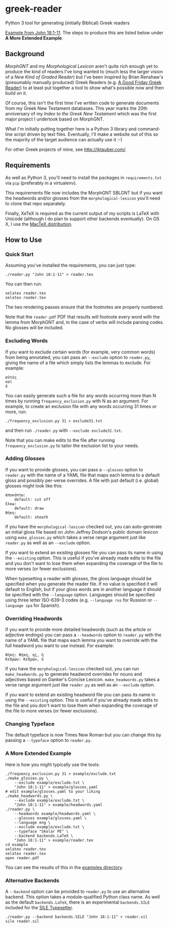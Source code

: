 # greek-reader

Python 3 tool for generating (initially Biblical) Greek readers

[Example from John 18:1-11][example]. The steps to produce this are listed
below under **A More Extended Example**.


## Background

*MorphGNT* and my *Morphological Lexicon* aren't quite rich enough yet to
produce the kind of readers I've long wanted to (much less the larger vision of
a *New Kind of Graded Reader*) but I've been inspired by Brian Renshaw's
(presumably manually produced) Greek Readers (e.g. [A Good Friday Greek
Reader][goodfri]) to at least put together a tool to show what's possible now
and then build on it.

Of course, this isn't the first time I've written code to generate documents
from my Greek New Testament databases. This year marks the 20th anniversary of
my *Index to the Greek New Testament* which was the first major project I
undertook based on MorphGNT.

What I'm initially putting together here is a Python 3 library and command-line
script driven by text files. Eventually, I'll make a website out of this so the
majority of the target audience can actually use it :-)

For other Greek projects of mine, see <http://jktauber.com/>.


## Requirements

As well as Python 3, you'll need to install the packages in `requirements.txt`
via `pip` (preferably in a virtualenv).

This requirements file now includes the MorphGNT SBLGNT but if you want the
headwords and/or glosses from the `morphological-lexicon` you'll need to clone
that repo separately.

Finally, XeTeX is required as the current output of my scripts is LaTeX with
Unicode (although I do plan to support other backends eventually). On OS X,
I use the [MacTeX distribution][mactex].


## How to Use


### Quick Start

Assuming you've installed the requirements, you can just type:

    ./reader.py "John 18:1-11" > reader.tex

You can then run:

    xelatex reader.tex
    xelatex reader.tex

The two rendering passes ensure that the footnotes are properly numbered.

Note that the `reader.pdf` PDF that results will footnote every word with the
lemma from MorphGNT and, in the case of verbs will include parsing codes. No
glosses will be included.


### Excluding Words

If you want to exclude certain words (for example, very common words) from
being annotated, you can pass an `--exclude` option to `reader.py`, giving the
name of a file which simply lists the lemmas to exclude. For example:

    αὐτός
    καί
    ὁ

You can easily generate such a file for any words occurring more than N times
by running `frequency_exclusion.py` with N as an argument. For example, to
create an exclusion file with any words occurring 31 times or more, run:

    ./frequency_exclusion.py 31 > exclude31.txt

and then run `./reader.py` with `--exclude exclude31.txt`.

Note that you can make edits to the file after running `frequency_exclusion.py`
to tailor the exclusion list to your needs.


### Adding Glosses

If you want to provide glosses, you can pass a `--glosses` option to `reader.py`
with the name of a YAML file that maps each lemma to a default gloss and
possibly per-verse overrides. A file with just default (i.e. global) glosses
might look like this:

    ἀποκόπτω:
        default: cut off
    ἕλκω:
        default: draw
    θήκη:
        default: sheath

If you have the `morphological-lexicon` checked out, you can auto-generate an
initial gloss file based on John Jeffrey Dodson's public domain lexicon using
`make_glosses.py` which takes a verse range argument just like `reader.py` as
well as an `--exclude` option.

If you want to extend an existing glosses file you can pass its name in using
the `--existing` option. This is useful if you've already made edits to the file
and you don't want to lose them when expanding the coverage of the file to more
verses (or fewer exclusions).

When typesetting a reader with glosses, the gloss language should be specified
when you generate the reader file. If no value is specified it will default to
English, but if your gloss words are in another language it should be specified
with the `--language` option. Languages should be specified using three letter
ISO-639-3 codes (e.g. `--language rus` for Russion or `--language spa` for
Spanish).


### Overriding Headwords

If you want to provide more detailed headwords (such as the article or
adjective endings) you can pass a `--headwords` option to `reader.py` with the
name of a YAML file that maps each lemma you want to override with the full
headword you want to use instead. For example:

    θήκη: θήκη, ης, ἡ
    Κεδρών: Κεδρών, ὁ

If you have the `morphological-lexicon` checked out, you can run
`make_headwords.py` to generate headword overrides for nouns and adjectives
based on Danker's Concise Lexicon. `make_headwords.py` takes a verse range
argument just like `reader.py` as well as an `--exclude` option.

If you want to extend an existing headword file you can pass its name in using
the `--existing` option. This is useful if you've already made edits to the file
and you don't want to lose them when expanding the coverage of the file to more
verses (or fewer exclusions).


### Changing Typeface

The default typeface is now Times New Roman but you can change this by passing
a `--typeface` option to `reader.py`.


### A More Extended Example

Here is how you might typically use the tools:

    ./frequency_exclusion.py 31 > example/exclude.txt
    ./make_glosses.py \
        --exclude example/exclude.txt \
        "John 18:1-11" > example/glosses.yaml
    # edit example/glosses.yaml to your liking
    ./make_headwords.py \
        --exclude example/exclude.txt \
        "John 18:1-11" > example/headwords.yaml
    ./reader.py \
        --headwords example/headwords.yaml \
        --glosses example/glosses.yaml \
        --language eng \
        --exclude example/exclude.txt \
        --typeface "Skolar PE" \
        --backend backends.LaTeX \
        "John 18:1-11" > example/reader.tex
    cd example
    xelatex reader.tex
    xelatex reader.tex
    open reader.pdf

You can see the results of this in the [examples directory][examples].


### Alternative Backends

A `--backend` option can be provided to `reader.py` to use an alternative
backend. This option takes a module-qualified Python class name. As well as the
default `backends.LaTeX`, there is an experimental `backends.SILE` included for
the [SILE Typesetter][sile].

    ./reader.py --backend backends.SILE "John 18:1-11" > reader.sil
    sile reader.sil

  [example]: https://github.com/jtauber/greek-reader/raw/master/example/reader.pdf
  [goodfri]: http://ntexegesis.com/blog/2014/4/18/a-good-friday-greek-reader-john-18-19
  [examples]: https://github.com/jtauber/greek-reader/tree/master/example
  [mactex]: http://tug.org/mactex/mactex-download.html
  [sile]: http://www.sile-typesetter.org
